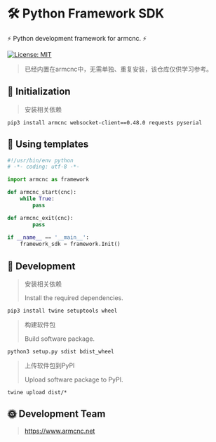 # 🛠️ Python Framework SDK

⚡ Python development framework for armcnc. ⚡

[![License: MIT](https://img.shields.io/badge/License-MIT-yellow.svg)](https://opensource.org/licenses/MIT)

> 已经内置在armcnc中，无需单独、重复安装，该仓库仅供学习参考。

## 📖 Initialization

> 安装相关依赖

```shell
pip3 install armcnc websocket-client==0.48.0 requests pyserial
```

## 📖 Using templates

```python
#!/usr/bin/env python
# -*- coding: utf-8 -*-

import armcnc as framework

def armcnc_start(cnc):
    while True:
        pass

def armcnc_exit(cnc):
        pass
    
if __name__ == '__main__':
    framework_sdk = framework.Init()
```

## 📖 Development

> 安装相关依赖
>
> Install the required dependencies.

```shell
pip3 install twine setuptools wheel
```

> 构建软件包
>
> Build software package.

```shell
python3 setup.py sdist bdist_wheel
```

> 上传软件包到PyPI
>
> Upload software package to PyPI.

```shell
twine upload dist/*
```

## 🌞 Development Team

> https://www.armcnc.net